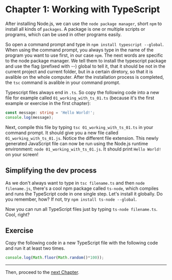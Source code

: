 # Chapter 1: Working with TypeScript

After installing Node.js, we can use the `node package manager`, short `npm` to install all kinds of `packages`. A package is one or multiple scripts or programs, which can be used in other programs easily.

So open a command prompt and type in `npm install typescript --global`. When using the command prompt, you always type in the name of the program you want to use first, in our case `npm`. The next words are specific to the node package manager. We tell them to install the typescript package and use the flag (prefixed with --) global to tell it, that it should be not in the current project and current folder, but in a certain diretory, so that it is avalible on the whole computer. After the installation process is completed, the `tsc` command is avalible in your command prompt. 

Typescript files always end in `.ts`. So copy the following code into a new file for example called `01_working_with_ts_01.ts` (because it's the first example or exercise in the first chapter):
```typescript
const message: string = 'Hello World!';
console.log(message);
```
Next, compile this file by typing `tsc 01_working_with_ts_01.ts` in your command prompt. It should give you a new file called `01_working_with_ts_01.js`. Notice the different file extension. This newly generated JavaScript file can now be run using the Node.js runtime environment: `node 01_working_with_ts_01.js`. It should print `Hello World!` on your screen!

## Simplifying the dev process
As we don't always want to type in `tsc filename.ts` and then `node filename.js`, there's a cool npm package called `ts-node`, which compiles and runs the TypeScript code in one single step. Let's install it globally. Do you remember, how? If not, try `npm install ts-node --global`.

Now you can run all TypeScript files just by typing `ts-node filename.ts`. Cool, right?

## Exercise
Copy the following code in a new TypeScript file with the following code and run it at least two times.
```typescript
console.log(Math.floor(Math.random()*100));
```

---
Then, proceed to the [next Chapter](./02_Printing_debug_messages.md).